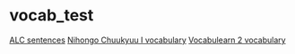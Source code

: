 # vocab_test

[ALC sentences](https://luffm.github.io/vocab_test/alc_sentences.html)
[Nihongo Chuukyuu I vocabulary](https://luffm.github.io/vocab_test/nihongo_chuukyuu_I.html)
[Vocabulearn 2 vocabulary](https://luffm.github.io/vocab_test/vocabulearn2.html)
